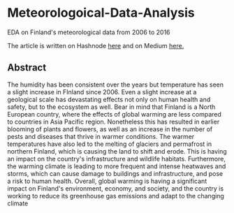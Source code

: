 # Meteorologoical-Data-Analysis
EDA on Finland's meteorological data from 2006 to 2016

The article is written on Hashnode [here](https://abuzar.hashnode.dev/exploratory-data-analysis-on-meteorological-data) and on Medium [here.](https://medium.com/@Abuzariii/exploratory-data-analysis-on-meteorological-data-ba32a4e6b5b5)

## Abstract

The humidity has been consistent over the years but temperature has seen a slight increase in FInland since 2006. Even a slight increase at a geological scale has devastating effects not only on human health and safety, but to the ecosystem as well. Bear in mind that Finland is a North European country, where the effects of global warming are less compared to countries in Asia Pacific region. Nonetheless this has resulted in earlier blooming of plants and flowers, as well as an increase in the number of pests and diseases that thrive in warmer conditions. The warmer temperatures have also led to the melting of glaciers and permafrost in northern Finland, which is causing the land to shift and erode. This is having an impact on the country's infrastructure and wildlife habitats. Furthermore, the warming climate is leading to more frequent and intense heatwaves and storms, which can cause damage to buildings and infrastructure, and pose a risk to human health. Overall, global warming is having a significant impact on Finland's environment, economy, and society, and the country is working to reduce its greenhouse gas emissions and adapt to the changing climate
